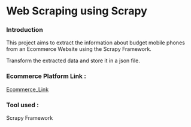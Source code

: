 # Web Scraping using Scrapy

### Introduction
This project aims to extract the information about budget mobile phones from an Ecommerce Website using the Scrapy Framework.

Transform the extracted data and store it in a json file.

### Ecommerce Platform Link :
[Ecommerce_Link](https://www.noon.com/uae-en/budget-mobiles/)

### Tool used : 
Scrapy Framework



